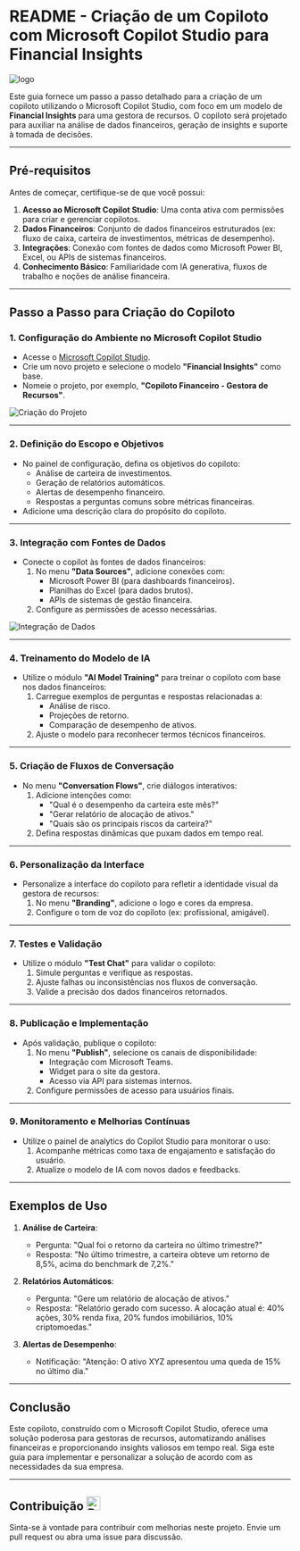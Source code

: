 # README - Criação de um Copiloto com Microsoft Copilot Studio para Financial Insights

![logo]()

Este guia fornece um passo a passo detalhado para a criação de um copiloto utilizando o Microsoft Copilot Studio, com foco em um modelo de **Financial Insights** para uma gestora de recursos. O copiloto será projetado para auxiliar na análise de dados financeiros, geração de insights e suporte à tomada de decisões.

---

## Pré-requisitos

Antes de começar, certifique-se de que você possui:

1. **Acesso ao Microsoft Copilot Studio**: Uma conta ativa com permissões para criar e gerenciar copilotos.
2. **Dados Financeiros**: Conjunto de dados financeiros estruturados (ex: fluxo de caixa, carteira de investimentos, métricas de desempenho).
3. **Integrações**: Conexão com fontes de dados como Microsoft Power BI, Excel, ou APIs de sistemas financeiros.
4. **Conhecimento Básico**: Familiaridade com IA generativa, fluxos de trabalho e noções de análise financeira.

---

## Passo a Passo para Criação do Copiloto

### 1. **Configuração do Ambiente no Microsoft Copilot Studio**
   - Acesse o [Microsoft Copilot Studio](https://copilotstudio.microsoft.com).
   - Crie um novo projeto e selecione o modelo **"Financial Insights"** como base.
   - Nomeie o projeto, por exemplo, **"Copiloto Financeiro - Gestora de Recursos"**.

   ![Criação do Projeto](https://example.com/copilot-studio-new-project.png)

---

### 2. **Definição do Escopo e Objetivos**
   - No painel de configuração, defina os objetivos do copiloto:
     - Análise de carteira de investimentos.
     - Geração de relatórios automáticos.
     - Alertas de desempenho financeiro.
     - Respostas a perguntas comuns sobre métricas financeiras.
   - Adicione uma descrição clara do propósito do copiloto.

---

### 3. **Integração com Fontes de Dados**
   - Conecte o copilot às fontes de dados financeiros:
     1. No menu **"Data Sources"**, adicione conexões com:
        - Microsoft Power BI (para dashboards financeiros).
        - Planilhas do Excel (para dados brutos).
        - APIs de sistemas de gestão financeira.
     2. Configure as permissões de acesso necessárias.

   ![Integração de Dados](https://example.com/copilot-data-integration.png)  

---

### 4. **Treinamento do Modelo de IA**
   - Utilize o módulo **"AI Model Training"** para treinar o copiloto com base nos dados financeiros:
     1. Carregue exemplos de perguntas e respostas relacionadas a:
        - Análise de risco.
        - Projeções de retorno.
        - Comparação de desempenho de ativos.
     2. Ajuste o modelo para reconhecer termos técnicos financeiros.

---

### 5. **Criação de Fluxos de Conversação**
   - No menu **"Conversation Flows"**, crie diálogos interativos:
     1. Adicione intenções como:
        - "Qual é o desempenho da carteira este mês?"
        - "Gerar relatório de alocação de ativos."
        - "Quais são os principais riscos da carteira?"
     2. Defina respostas dinâmicas que puxam dados em tempo real.

---

### 6. **Personalização da Interface**
   - Personalize a interface do copiloto para refletir a identidade visual da gestora de recursos:
     1. No menu **"Branding"**, adicione o logo e cores da empresa.
     2. Configure o tom de voz do copiloto (ex: profissional, amigável).

---

### 7. **Testes e Validação**
   - Utilize o módulo **"Test Chat"** para validar o copiloto:
     1. Simule perguntas e verifique as respostas.
     2. Ajuste falhas ou inconsistências nos fluxos de conversação.
     3. Valide a precisão dos dados financeiros retornados.

---

### 8. **Publicação e Implementação**
   - Após validação, publique o copiloto:
     1. No menu **"Publish"**, selecione os canais de disponibilidade:
        - Integração com Microsoft Teams.
        - Widget para o site da gestora.
        - Acesso via API para sistemas internos.
     2. Configure permissões de acesso para usuários finais.


---

### 9. **Monitoramento e Melhorias Contínuas**
   - Utilize o painel de analytics do Copilot Studio para monitorar o uso:
     1. Acompanhe métricas como taxa de engajamento e satisfação do usuário.
     2. Atualize o modelo de IA com novos dados e feedbacks.

---

## Exemplos de Uso

1. **Análise de Carteira**:
   - Pergunta: "Qual foi o retorno da carteira no último trimestre?"
   - Resposta: "No último trimestre, a carteira obteve um retorno de 8,5%, acima do benchmark de 7,2%."

2. **Relatórios Automáticos**:
   - Pergunta: "Gere um relatório de alocação de ativos."
   - Resposta: "Relatório gerado com sucesso. A alocação atual é: 40% ações, 30% renda fixa, 20% fundos imobiliários, 10% criptomoedas."

3. **Alertas de Desempenho**:
   - Notificação: "Atenção: O ativo XYZ apresentou uma queda de 15% no último dia."

---

## Conclusão

Este copiloto, construído com o Microsoft Copilot Studio, oferece uma solução poderosa para gestoras de recursos, automatizando análises financeiras e proporcionando insights valiosos em tempo real. Siga este guia para implementar e personalizar a solução de acordo com as necessidades da sua empresa.

---

## Contribuição <img src="https://raw.githubusercontent.com/Tarikul-Islam-Anik/Animated-Fluent-Emojis/master/Emojis/Travel%20and%20places/Rocket.png" alt="Rocket" width="25" height="25" />

Sinta-se à vontade para contribuir com melhorias neste projeto. Envie um pull request ou abra uma issue para discussão.
